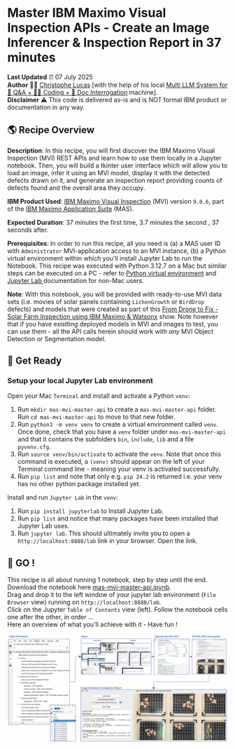# Master IBM Maximo Visual Inspection APIs - Create an Image Inferencer & Inspection Report in 37 minutes

**Last Updated** ⏰ 07 July 2025 <br>
**Author** 👨‍💻 <a href="https://www.linkedin.com/in/christophe-lucas-a5abab28/" target="_blank">Christophe Lucas</a> [with the help of his local <a href="https://www.linkedin.com/feed/update/urn:li:activity:7345223975897088000/" target="_blank"> Multi LLM System for 💬 Q&A + 👩‍💻 Coding + 📄 Doc Interrogation</a> machine].<br>
**Disclaimer** ⚠️ This code is delivered as-is and is NOT formal IBM product or documentation in any way.

## 🌎 Recipe Overview
**Description**: In this recipe, you will first discover the IBM Maximo Visual Inspection (MVI) REST APIs and learn how to use them locally in a Jupyter notebook. Then, you will build a tkinter user interface which will allow you to load an image, infer it using an MVI model, display it with the detected defects drawn on it, and generate an inspection report providing counts of defects found and the overall area they occupy.<br>

**IBM Product Used**: <a href="https://www.ibm.com/docs/en/masv-and-l/maximo-vi/cd" target="_blank">IBM Maximo Visual Inspection</a> (MVI) version `9.0.6`, part of the <a href="https://www.ibm.com/products/maximo" target="_blank">IBM Maximo Application Suite</a> (MAS).   

**Expected Duration**: 37 minutes the first time, 3.7 minutes the second , 37 seconds after.<br>

**Prerequisites**: In order to run this recipe, all you need is
(a) a MAS user ID with `Administrator` MVI-application access to an MVI instance, 
(b) a Python virtual environment within which you'll install Jupyter Lab  to run the Notebook.
This recipe was executed with Python 3.12.7 on a Mac but similar steps can be executed on a PC - refer to <a href="https://docs.python.org/3/library/venv.html" target="_blank">Python virtual environment</a> and <a href="https://jupyter.org/install" target="_blank">Jupyter Lab </a> documentation for non-Mac users.

**Note**: With this notebook, you will be provided with ready-to-use MVI data sets (i.e. movies of solar panels containing `LichenGrowth` or `BirdDrop` defects) and models that were created as part of this <a href="https://github.com/IBM/mas-drone-to-fix-watsonx" target="_blank">From Drone to Fix - Solar Farm Inspection using IBM Maximo & Watsonx</a> show. Note however that if you have existting deployed models in MVI and images to test, you can use them - all the API calls herein should work with *any* MVI Object Detection or Segmentation model.

## 🏁 Get Ready
### Setup your local Jupyter Lab environment

Open your Mac `Terminal` and install and activate a Python `venv`:
1.  Run `mkdir mas-mvi-master-api` to create a `mas-mvi-master-api` folder. Run `cd mas-mvi-master-api` to move to that new folder.
2. Run `python3 -m venv venv` to create a virtual environment called `venv`. Once done, check that you have a `venv` folder under `mas-mvi-master-api` and that it contains the subfolders `bin`, `include`, `lib` and a file `pyvenv.cfg`.
3. Run `source venv/bin/activate` to activate the `venv`. Note that once this command is executed, a `(venv)` should appear on the left of your Terminal command line - meaning your venv is activated successfully.
4. Run `pip list` and note that only e.g. `pip 24.2` is returned i.e. your venv has no other python package installed yet.

Install and run `Jupyter Lab` in the `venv`:
1. Run `pip install jupyterlab` to Install Jupyter Lab.
2. Run `pip list` and notice that many packages have been installed that Jupyter Lab uses.
3. Run `jupyter lab`. This should ultimately invite you to open a `http://localhost:8888/lab` link in your browser. Open the link.

## 🚀 GO !
This recipe is all about running 1 notebook, step by step until the end.<br> 
Download the notebook here [mas-mvi-master-api.ipynb](./notebooks/mas-mvi-master-api.ipynb). <br> 
Drag and drop it to the left window of your jupyter lab environment (`File Browser` view) running on `http://localhost:8888/lab`.<br>
Click on the Jupyter `Table of Contents` view (left).
Follow the notebook cells one after the other, in order ... <br>
Here an overview of what you'll achieve with it - Have fun !

![image](/files/mas-mvi-master-image001.jpg)
